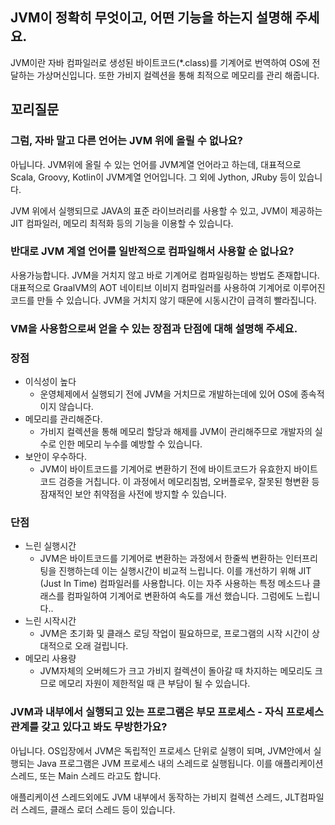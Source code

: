 ## JVM이 정확히 무엇이고, 어떤 기능을 하는지 설명해 주세요.

JVM이란 자바 컴파일러로 생성된 바이트코드(\*.class)를 기계어로 번역하여 OS에 전달하는 가상머신입니다.
또한 가비지 컬렉션을 통해 최적으로 메모리를 관리 해줍니다.

## 꼬리질문

### 그럼, 자바 말고 다른 언어는 JVM 위에 올릴 수 없나요?

아닙니다. JVM위에 올릴 수 있는 언어를 JVM계열 언어라고 하는데, 대표적으로 Scala, Groovy, Kotlin이 JVM계열 언어입니다. 그 외에 Jython, JRuby 등이 있습니다.

JVM 위에서 실행되므로 JAVA의 표준 라이브러리를 사용할 수 있고, JVM이 제공하는 JIT 컴파일러, 메모리 최적화 등의 기능을 이용할 수 있습니다.

### 반대로 JVM 계열 언어를 일반적으로 컴파일해서 사용할 순 없나요?

사용가능합니다. JVM을 거치지 않고 바로 기계어로 컴파일링하는 방법도 존재합니다.
대표적으로 GraalVM의 AOT 네이티브 이비지 컴파일러를 사용하여 기계어로 이루어진 코드를 만들 수 있습니다. JVM을 거치지 않기 때문에 시동시간이 급격히 빨라집니다.

### VM을 사용함으로써 얻을 수 있는 장점과 단점에 대해 설명해 주세요.

### 장점

-   이식성이 높다
    -   운영체제에서 실행되기 전에 JVM을 거치므로 개발하는데에 있어 OS에 종속적이지 않습니다.
-   메모리를 관리해준다.
    -   가비지 컬렉션을 통해 메모리 할당과 해제를 JVM이 관리해주므로 개발자의 실수로 인한 메모리 누수를 예방할 수 있습니다.
-   보안이 우수하다.
    -   JVM이 바이트코드를 기계어로 변환하기 전에 바이트코드가 유효한지 바이트코드 검증을 거칩니다. 이 과정에서 메모리침범, 오버플로우, 잘못된 형변환 등 잠재적인 보안 취약점을 사전에 방지할 수 있습니다.

### 단점

-   느린 실행시간
    -   JVM은 바이트코드를 기계어로 변환하는 과정에서 한줄씩 변환하는 인터프리팅을 진행하는데 이는 실행시간이 비교적 느립니다. 이를 개선하기 위해 JIT (Just In Time) 컴파일러를 사용합니다. 이는 자주 사용하는 특정 메소드나 클래스를 컴파일하여 기계어로 변환하여 속도를 개선 했습니다. 그럼에도 느립니다..
-   느린 시작시간
    -   JVM은 초기화 및 클래스 로딩 작업이 필요하므로, 프로그램의 시작 시간이 상대적으로 오래 걸립니다.
-   메모리 사용량
    -   JVM자체의 오버헤드가 크고 가비지 컬렉션이 돌아갈 때 차지하는 메모리도 크므로 메모리 자원이 제한적일 때 큰 부담이 될 수 있습니다.

### JVM과 내부에서 실행되고 있는 프로그램은 부모 프로세스 - 자식 프로세스 관계를 갖고 있다고 봐도 무방한가요?

아닙니다. OS입장에서 JVM은 독립적인 프로세스 단위로 실행이 되며, JVM안에서 실행되는 Java 프로그램은 JVM 프로세스 내의 스레드로 실행됩니다. 이를 애플리케이션 스레드, 또는 Main 스레드 라고도 합니다.

애플리케이션 스레드외에도 JVM 내부에서 동작하는 가비지 컬렉션 스레드, JLT컴파일러 스레드, 클래스 로더 스레드 등이 있습니다.

